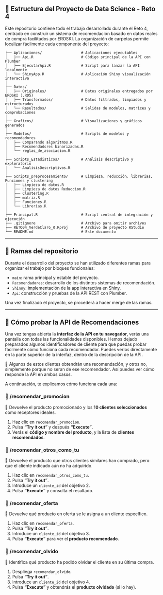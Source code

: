## 📂 Estructura del Proyecto de Data Science - Reto 4

Este repositorio contiene todo el trabajo desarrollado durante el Reto 4, centrado en construir un sistema de recomendación basado en datos reales de compra facilitados por EROSKI. La organización de carpetas permite localizar fácilmente cada componente del proyecto:


```plaintext
├── Aplicaciones/                  # Aplicaciones ejecutables
│   ├── Api.R                      # Código principal de la API con Plumber
│   ├── EjecutarApi.R              # Script para lanzar la API localmente
│   └── ShinyApp.R                 # Aplicación Shiny visualización interactiva
│
├── Datos/
│   ├── Originales/                # Datos originales entregados por EROSKI (.RDS)
│   ├── Transformados/             # Datos filtrados, limpiados y estructurados
│   └── Resultados/                # Salidas de modelos, matrices y comprobaciones
│
├── Graficos/                      # Visualizaciones y gráficos generados
│
├── Modelos/                       # Scripts de modelos y recomendadores
│   ├── Comparando algoritmos.R
│   ├── Recomendadores binarizadas.R
│   └── reglas_de_asociacion.R
│
├── Scripts_Estadisticos/          # Análisis descriptivo y exploratorio
│   └── AnalisisDescriptivos.R
│
├── Scripts_preprocesamiento/      # Limpieza, reducción, librerias, Funciones y clustering
│   ├── Limpieza de datos.R
│   ├── Limpieza de datos Reduccion.R
│   ├── Clustering.R
│   ├── matriz.R
│   ├── Funciones.R
│   └── Librerias.R
│
├── Principal.R                    # Script central de integración y ejecución
├── .gitignore                     # Archivo para omitir archivos
├── RETO04_VerdeClaro_R.Rproj      # Archivo de proyecto RStudio
└── README.md                      # Este documento
```


---

## 🌿 Ramas del repositorio
Durante el desarrollo del proyecto se han utilizado diferentes ramas para organizar el trabajo por bloques funcionales:

- `main`: rama principal y estable del proyecto.  
- `Recomendadores`: desarrollo de los distintos sistemas de recomendación.  
- `Shinny`: implementación de la app interactiva en Shiny.  
- `Api`: construcción y pruebas de la API REST con Plumber.

Una vez finalizado el proyecto, se procederá a hacer merge de las ramas.

---

## 🧭 Cómo probar la API de Recomendaciones
Una vez tengas abierta la **interfaz de la API en tu navegador**, verás una pantalla con todas las funcionalidades disponibles. Hemos dejado preparados algunos identificadores de cliente para que puedas probar fácilmente cómo funciona cada recomendador.
Puedes verlos directamente en la parte superior de la interfaz, dentro de la descripción de la API.

📝 Algunos de estos clientes obtendrán una recomendación, y otros no, simplemente porque no seran de ese recomendador. Así puedes ver cómo responde la API en ambos casos.

A continuación, te explicamos cómo funciona cada una:


### 🔹 **/recomendar_promocion**  
📌 Devuelve el producto promocionado y los **10 clientes seleccionados** como receptores ideales.

1. Haz clic en `recomendar_promocion`.  
2. Pulsa **“Try it out”** y después **“Execute”**.  
3. Verás el **código y nombre del producto**, y la lista de **clientes recomendados**.



### 🔹 **/recomendar_otros_como_tu**  
📌 Devuelve el producto que otros clientes similares han comprado, pero que el cliente indicado aún no ha adquirido.

1. Haz clic en `recomendar_otros_como_tu`.  
2. Pulsa **“Try it out”**.  
3. Introduce un `cliente_id` del objetivo 2.  
4. Pulsa **“Execute”** y consulta el resultado.



### 🔹 **/recomendar_oferta**  
📌 Devuelve qué producto en oferta se le asigna a un cliente específico.

1. Haz clic en `recomendar_oferta`.  
2. Pulsa **“Try it out”**.  
3. Introduce un `cliente_id` del objetivo 3.  
4. Pulsa **“Execute”** para ver el **producto recomendado**.



### 🔹 **/recomendar_olvido**  
📌 Identifica qué producto ha podido olvidar el cliente en su última compra.

1. Despliega `recomendar_olvido`.  
2. Pulsa **“Try it out”**.  
3. Introduce un `cliente_id` del objetivo 4.  
4. Pulsa **“Execute”** y obtendrás el **producto olvidado** (si lo hay).
